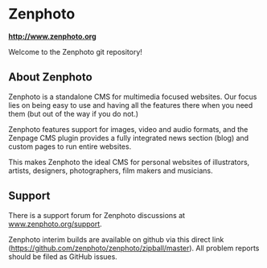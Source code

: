 Zenphoto
========

**http://www.zenphoto.org**

Welcome to the Zenphoto git repository!

About Zenphoto
--------------

Zenphoto is a standalone CMS for multimedia focused websites. Our focus lies on being easy to use and having all the features there when you need them (but out of the way if you do not.)

Zenphoto features support for images, video and audio formats, and the Zenpage CMS plugin provides a fully integrated news section (blog) and custom pages to run entire websites.

This makes Zenphoto the ideal CMS for personal websites of illustrators, artists, designers, photographers, film makers and musicians.

Support
------

There is a support forum for Zenphoto discussions  at www.zenphoto.org/support.

Zenphoto interim builds are available on github  via this direct link (https://github.com/zenphoto/zenphoto/zipball/master).  All problem reports should be filed as GitHub issues.

